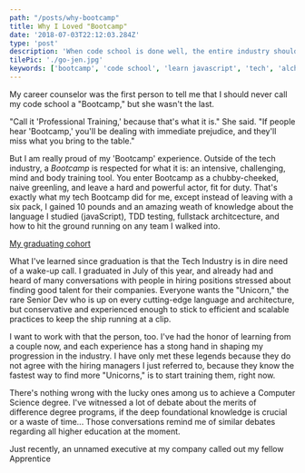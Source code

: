 ```yaml
---
path: "/posts/why-bootcamp"
title: Why I Loved "Bootcamp"
date: '2018-07-03T22:12:03.284Z'
type: 'post'
description: 'When code school is done well, the entire industry should take notice.'
tilePic: './go-jen.jpg'
keywords: ['bootcamp', 'code school', 'learn javascript', 'tech', 'alchemy code lab']
---
```


My career counselor was the first person to tell me that I should never call my code school a "Bootcamp," but she wasn't the last.  

"Call it 'Professional Training,' because that's what it is." She said. "If people hear 'Bootcamp,' you'll be dealing with immediate prejudice, and they'll miss what you bring to the table."

But I am really proud of my 'Bootcamp' experience.  Outside of the tech industry, a *Bootcamp* is respected for what it is: an intensive, challenging, mind and body training tool.  You enter Bootcamp as a chubby-cheeked, naive greenling, and leave a hard and powerful actor, fit for duty.  That's exactly what my tech Bootcamp did for me, except instead of leaving with a six pack, I gained 10 pounds and an amazing weath of knowledge about the language I studied (javaScript), TDD testing, fullstack architcecture, and how to hit the ground running on any team I walked into.

[My graduating cohort](./alchemy.jpg)

What I've learned since graduation is that the Tech Industry is in dire need of a wake-up call.  I graduated in July of this year, and already had and heard of many conversations with people in hiring positions stressed about finding good talent for their companies.  Everyone wants the "Unicorn," the rare Senior Dev who is up on every cutting-edge language and architecture, but conservative and experienced enough to stick to efficient and scalable practices to keep the ship running at a clip.

I want to work with that the person, too.  I've had the honor of learning from a couple now, and each experience has a stong hand in shaping my progression in the industry.  I have only met these legends because they do not agree with the hiring managers I just referred to, because they know the fastest way to find more "Unicorns," is to start training them, right now.

There's nothing wrong with the lucky ones among us to achieve a Computer Science degree.  I've witnessed a lot of debate about the merits of difference degree programs, if the deep foundational knowledge is crucial or a waste of time... Those conversations remind me of similar debates regarding all higher education at the moment.

Just recently, an unnamed executive at my company called out my fellow Apprentice